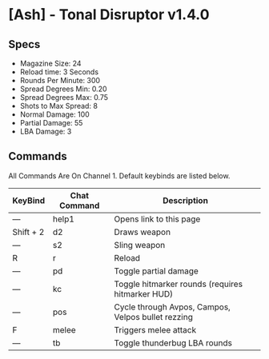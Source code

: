 # [Ash] - Tonal Disruptor v1.4.0
## Specs
- Magazine Size: 24
- Reload time: 3 Seconds
- Rounds Per Minute: 300
- Spread Degrees Min: 0.20
- Spread Degrees Max: 0.75
- Shots to Max Spread: 8
- Normal Damage: 100
- Partial Damage: 55
- LBA Damage: 3
  
## Commands
All Commands Are On Channel 1. Default keybinds are listed below.

| KeyBind      | Chat Command | Description                                                 
|--------------|--------------|-------------------------------------------------------------
| —            | help1        | Opens link to this page                                     
| Shift + 2    | d2           | Draws weapon                                                
| —            | s2           | Sling weapon                                                
| R            | r            | Reload                                                      
| —            | pd           | Toggle partial damage                                       
| —            | kc           | Toggle hitmarker rounds (requires hitmarker HUD)            
| —            | pos          | Cycle through Avpos, Campos, Velpos bullet rezzing         
| F            | melee        | Triggers melee attack                                                          
| —            | tb           | Toggle thunderbug LBA rounds                                      
